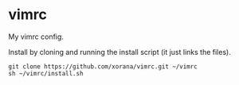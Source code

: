 # vimrc
My vimrc config.

Install by cloning and running the install script (it just links the files).

	git clone https://github.com/xorana/vimrc.git ~/vimrc
	sh ~/vimrc/install.sh

